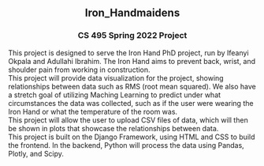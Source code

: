 <div align="center">
	<h2>Iron_Handmaidens</h2>
	<h3>CS 495 Spring 2022 Project</h3>
</div>
<div align="left">
	<p>This project is designed to serve the Iron Hand PhD project, run by Ifeanyi Okpala and Adullahi Ibrahim. The Iron Hand aims to prevent back, wrist, and shoulder pain from working in construction.<br> This project will provide data visualization for the project, showing relationships between data such as RMS (root mean squared). We also have a stretch goal of utilizing Maching Learning to predict under what circumstances the data was collected, such as if the user were wearing the Iron Hand or what the temperature of the room was.<br>This project will allow the user to upload CSV files of data, which will then be shown in plots that showcase the relationships between data.<br>This project is built on the Django Framework, using HTML and CSS to build the frontend. In the backend, Python will process the data using Pandas, Plotly, and Scipy.</p>
</div>
